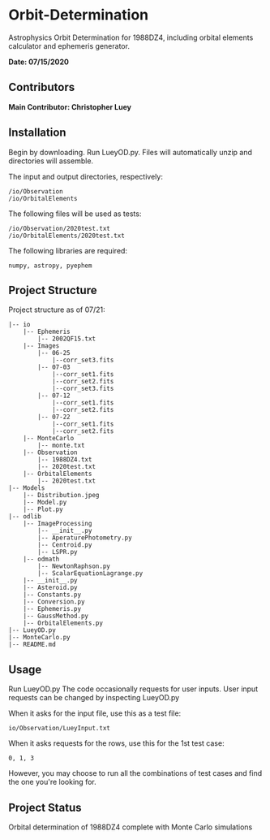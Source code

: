 # Orbit-Determination
Astrophysics Orbit Determination for 1988DZ4, including orbital elements calculator and ephemeris generator.

**Date: 07/15/2020**

## Contributors
**Main Contributor: Christopher Luey**


## Installation
Begin by downloading. Run LueyOD.py. Files will automatically unzip and directories will assemble. 

The input and output directories, respectively:

    /io/Observation
    /io/OrbitalElements
    
The following files will be used as tests:

    /io/Observation/2020test.txt
    /io/OrbitalElements/2020test.txt
    
The following libraries are required:
   
    numpy, astropy, pyephem

## Project Structure
Project structure as of 07/21:

    |-- io
        |-- Ephemeris
            |-- 2002QF15.txt
        |-- Images
            |-- 06-25
                |--corr_set3.fits
            |-- 07-03
                |--corr_set1.fits
                |--corr_set2.fits
                |--corr_set3.fits
            |-- 07-12
                |--corr_set1.fits
                |--corr_set2.fits
            |-- 07-22
                |--corr_set1.fits
                |--corr_set2.fits
        |-- MonteCarlo
            |-- monte.txt
        |-- Observation
            |-- 1988DZ4.txt
            |-- 2020test.txt
        |-- OrbitalElements
            |-- 2020test.txt
    |-- Models
        |-- Distribution.jpeg
        |-- Model.py
        |-- Plot.py
    |-- odlib
        |-- ImageProcessing
            |-- __init__.py
            |-- AperaturePhotometry.py
            |-- Centroid.py
            |-- LSPR.py
        |-- odmath
            |-- NewtonRaphson.py
            |-- ScalarEquationLagrange.py
        |-- __init__.py
        |-- Asteroid.py
        |-- Constants.py
        |-- Conversion.py
        |-- Ephemeris.py
        |-- GaussMethod.py
        |-- OrbitalElements.py
    |-- LueyOD.py
    |-- MonteCarlo.py
    |-- README.md
    
## Usage
Run LueyOD.py
The code occasionally requests for user inputs. User input requests can be changed by inspecting LueyOD.py

When it asks for the input file, use this as a test file:

    io/Observation/LueyInput.txt
    
When it asks requests for the rows, use this for the 1st test case:
    
    0, 1, 3
    
However, you may choose to run all the combinations of test cases and find the one you're looking for.

## Project Status
Orbital determination of 1988DZ4 complete with Monte Carlo simulations